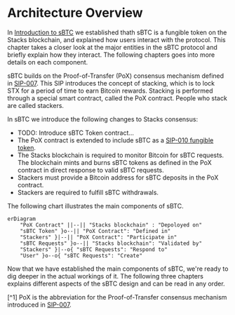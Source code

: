 # Architecture Overview
In [Introduction to sBTC](./introduction.md) we established thath sBTC is a fungible token on the Stacks blockchain, and explained how users interact with the protocol.
This chapter takes a closer look at the major entities in the sBTC protocol and briefly explain how they interact. The following chapters goes into more details on each component.

sBTC builds on the Proof-of-Transfer (PoX) consensus mechanism defined in [SIP-007](https://github.com/stacksgov/sips/blob/main/sips/sip-007/sip-007-stacking-consensus.md).
This SIP introduces the concept of stacking, which is to lock STX for a period of time to earn Bitcoin rewards.
Stacking is performed through a special smart contract, called the PoX contract.
People who stack are called stackers.

In sBTC we introduce the following changes to Stacks consensus:
* TODO: Introduce sBTC Token contract...
* The PoX contract is extended to include sBTC as a [SIP-010 fungible token](https://github.com/stacksgov/sips/blob/main/sips/sip-010/sip-010-fungible-token-standard.md).
* The Stacks blockchain is required to monitor Bitcoin for sBTC requests. The blockchain mints and burns sBTC tokens as defined in the PoX contract in direct response to valid sBTC requests.
* Stackers must provide a Bitcoin address for sBTC deposits in the PoX contract.
* Stackers are required to fulfill sBTC withdrawals.

The following chart illustrates the main components of sBTC.

```mermaid
erDiagram
    "PoX Contract" ||--|| "Stacks blockchain" : "Depoloyed on"
    "sBTC Token" }o--|| "PoX Contract": "Defined in"
    "Stackers" }|--|| "PoX Contract": "Participate in"
    "sBTC Requests" }o--|| "Stacks blockchain": "Validated by"
    "Stackers" }|--o{ "sBTC Requests": "Respond to"
    "User" }o--o{ "sBTC Requests": "Create"
```

Now that we have established the main components of sBTC, we're ready to dig deeper in the actual workings of it.
The following three chapters explains different aspects of the sBTC design and can be read in any order.

[^1] PoX is the abbreviation for the Proof-of-Transfer consensus mechanism introduced in [SIP-007](https://github.com/stacksgov/sips/blob/main/sips/sip-007/sip-007-stacking-consensus.md).
